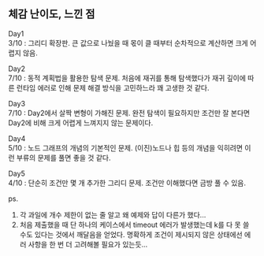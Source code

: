 ## 체감 난이도, 느낀 점

Day1</br>
3/10 : 그리디 확장판. 큰 값으로 나눴을 때 몫이 클 때부터 순차적으로 계산하면 크게 어렵지 않음.

Day2</br>
7/10 : 동적 계획법을 활용한 탐색 문제. 처음에 재귀를 통해 탐색했다가 재귀 깊이에 따른 런타임 에러로 인해 문제 해결 방식을 고민하느라 꽤 고생한 것 같다.

Day3</br>
7/10 : Day2에서 살짝 변형이 가해진 문제. 완전 탐색이 필요하지만 조건만 잘 본다면 Day2에 비해 크게 어렵게 느껴지지 않는 문제이다.

Day4</br>
5/10 : 노드 그래프의 개념의 기본적인 문제. (이진)노드나 힙 등의 개념을 익히려면 이런 부류의 문제를 풀면 좋을 것 같다.

Day5</br>
4/10 : 단순히 조건만 몇 개 추가한 그리디 문제. 조건만 이해했다면 금방 풀 수 있음.

ps.</br>
1. 각 과일에 개수 제한이 없는 줄 알고 왜 예제와 답이 다른가 했다...
1. 처음 제출했을 때 단 하나의 케이스에서 timeout 에러가 발생했는데 k를 다 못 쓸 수도 있다는 것에서 깨달음을 얻었다. 명확하게 조건이 제시되지 않은 상태에선 에러 사항을 한 번 더 고려해볼 필요가 있는듯...